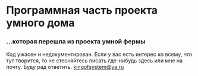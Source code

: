 # Программная часть проекта умного дома
###  ...которая перешла из проекта умной фермы

Код ужасен и недокументирован. Если у вас есть интерес ко всему, что тут творится, то не стесняйтесь писать где-нибудь здесь или мне на почту. Буду рад ответить. kingofsystem@ya.ru
